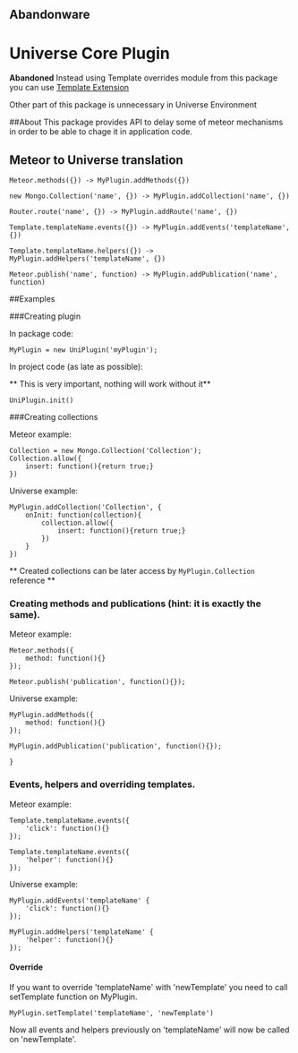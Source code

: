 ## Abandonware

# Universe Core Plugin

**Abandoned**
Instead using Template overrides module from this package 
you can use [Template Extension](https://atmospherejs.com/aldeed/template-extension)

Other part of this package is unnecessary in Universe Environment

##About
This package provides API to delay some of meteor mechanisms in order to be able to chage it in application code.

## Meteor to Universe translation

```
Meteor.methods({}) -> MyPlugin.addMethods({})
```

```
new Mongo.Collection('name', {}) -> MyPlugin.addCollection('name', {})
```

```
Router.route('name', {}) -> MyPlugin.addRoute('name', {})
```

```
Template.templateName.events({}) -> MyPlugin.addEvents('templateName', {})
```

```
Template.templateName.helpers({}) -> MyPlugin.addHelpers('templateName', {})
```

```
Meteor.publish('name', function) -> MyPlugin.addPublication('name', function)

```

##Examples

###Creating plugin

In package code:
```
MyPlugin = new UniPlugin('myPlugin');

```

In project code (as late as possible):

** This is very important, nothing will work without it**

```
UniPlugin.init()
```

###Creating collections

Meteor example:

```
Collection = new Mongo.Collection('Collection');
Collection.allow({
	insert: function(){return true;}
})
```

Universe example:

```
MyPlugin.addCollection('Collection', {
	onInit: function(collection){
		collection.allow({
			insert: function(){return true;}
		})
	}
})
```

** Created collections can be later access by ``` MyPlugin.Collection ``` reference **

### Creating methods and publications (hint: it is exactly the same).

Meteor example:

```
Meteor.methods({
	method: function(){}
});

Meteor.publish('publication', function(){});
```

Universe example:

```
MyPlugin.addMethods({
	method: function(){}
});

MyPlugin.addPublication('publication', function(){});

}
```


### Events, helpers and overriding templates.

Meteor example:

```
Template.templateName.events({
	'click': function(){}
});

Template.templateName.events({
	'helper': function(){}
});
```

Universe example:

```
MyPlugin.addEvents('templateName' {
	'click': function(){}
});

MyPlugin.addHelpers('templateName' {
	'helper': function(){}
});
```

#### Override

If you want to override 'templateName' with 'newTemplate' you need to call setTemplate function on MyPlugin.

```
MyPlugin.setTemplate('templateName', 'newTemplate')

```

Now all events and helpers previously on 'templateName' will now be called on 'newTemplate'.

